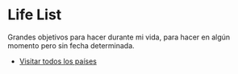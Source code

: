 # Life List

Grandes objetivos para hacer durante mi vida, para hacer en algún momento pero sin fecha determinada.

- [Visitar todos los países](all-countries.md)
